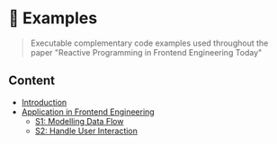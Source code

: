 # 🚧 Examples

> Executable complementary code examples used throughout the paper "Reactive Programming in Frontend Engineering Today"

## Content

- [Introduction](./introduction)
- [Application in Frontend Engineering](./application-in-frontend-engineering)
    - [S1: Modelling Data Flow](./application-in-frontend-engineering/s1-modelling-data-flow)
    - [S2: Handle User Interaction](./application-in-frontend-engineering/s2-handle-user-interaction)
